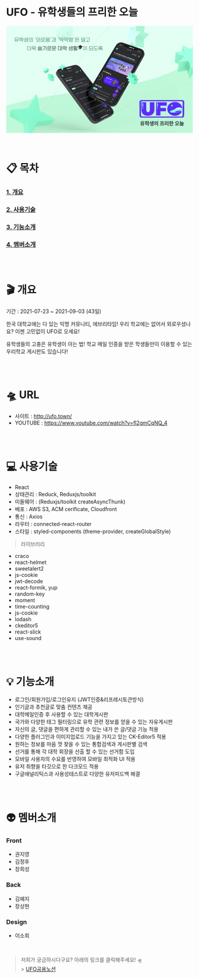 # UFO - 유학생들의 프리한 오늘

![ufo-town](./final-project/src/Assets/Banner/UFO.png)
<br/>

<br/>

# 📋 목차

### [1. 개요](#-🎬-개요)

### [2. 사용기술](#-💻-사용기술)

### [3. 기능소개](#-💡-기능소개)

### [4. 멤버소개](#-👽-멤버소개)

<br/>
<br/>

# 🎬 개요

기간 : 2021-07-23 ~ 2021-09-03 (43일)

한국 대학교에는 다 있는 익명 커뮤니티, 에브리타임! 우리 학교에는 없어서 외로우셨나요? 이젠 고민없이 UFO로 오세요!
<br/>

유학생들의 고충은 유학생이 아는 법! 학교 메일 인증을 받은 학생들만이 이용할 수 있는 우리학교 게시판도 있습니다!

<br/>
<br/>

# 🛸 URL

-   사이트 : http://ufo.town/
-   YOUTUBE : https://www.youtube.com/watch?v=fl2gmCqNQ_4

<br/>
<br/>

# 💻 사용기술

-   React
-   상태관리 : Reduck, Reduxjs/toolkit
-   미들웨어 : (Reduxjs/toolkit createAsyncThunk)
-   배포 : AWS S3, ACM cerificate, Cloudfront
-   통신 : Axios
-   라우터 : connected-react-router
-   스타일 : styled-components (theme-provider, createGlobalStyle)

> 라이브러리

-   craco
-   react-helmet
-   sweetalert2
-   js-cookie
-   jwt-decode
-   react-formik, yup
-   random-key
-   moment
-   time-counting
-   js-cookie
-   lodash
-   ckeditor5
-   react-slick
-   use-sound

<br/>
<br/>

# 💡 기능소개

-   로그인/회원가입/로그인유지 (JWT인증&리프레시토큰방식)
-   인기글과 추천글로 맞춤 컨텐츠 제공
-   대학메일인증 후 사용할 수 있는 대학게시판
-   국가와 다양한 태그 필터링으로 유학 관련 정보를 얻을 수 있는 자유게시판
-   자신의 글, 댓글을 편하게 관리할 수 있는 내가 쓴 글/댓글 기능 적용
-   다양한 플러그인과 이미지업로드 기능을 가지고 있는 CK-Editor5 적용
-   원하는 정보를 마음 껏 찾을 수 있는 통합검색과 게시판별 검색
-   선거를 통해 각 대학 회장을 선출 할 수 있는 선거함 도입
-   모바일 사용자의 수요를 반영하여 모바일 최적화 UI 적용
-   유저 취향을 타깃으로 한 다크모드 적용
-   구글애널리틱스과 사용성테스트로 다양한 유저피드백 해결

<br/>
<br/>

# 👽 멤버소개

### Front

-   권지영
-   김정후
-   장희성

### Back

-   김예지
-   장상현

### Design

-   이소희

<br/>

> 저희가 궁금하시다구요? 아래의 링크를 클릭해주세요! 🛸 <br/> > [UFO공용노션](https://yzkim9501.notion.site/UFO-32105e9124b94b4faae28574d416cb72)

<br/>
<br/>
